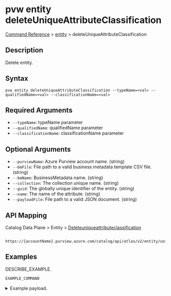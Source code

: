 # pvw entity deleteUniqueAttributeClassification
[Command Reference](../../../README.md#command-reference) > [entity](./main.md) > deleteUniqueAttributeClassification

## Description
Delete entity.

## Syntax
```
pvw entity deleteUniqueAttributeClassification --typeName=<val> --qualifiedName=<val> --classificationName=<val>
```

## Required Arguments
- `--typeName`: typeName parameter
- `--qualifiedName`: qualifiedName parameter
- `--classificationName`: classificationName parameter

## Optional Arguments
- `--purviewName`: Azure Purview account name. (string)
- `--bmFile`: File path to a valid business metadata template CSV file. (string)
- `--bmName`: BusinessMetadata name. (string)
- `--collection`: The collection unique name. (string)
- `--guid`: The globally unique identifier of the entity. (string)
- `--name`: The name of the attribute. (string)
- `--payloadFile`: File path to a valid JSON document. (string)

## API Mapping
Catalog Data Plane > Entity > [Deleteuniqueattributeclassification]()
```
 https://{accountName}.purview.azure.com/catalog/api/atlas/v2/entity/uniqueAttribute
```

## Examples
DESCRIBE_EXAMPLE.
```powershell
EXAMPLE_COMMAND
```
<details><summary>Example payload.</summary>
<p>

```json
PASTE_JSON_HERE
```
</p>
</details>